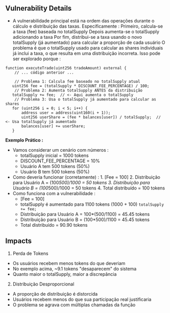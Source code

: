 ## Vulnerability Details
- A vulnerabilidade principal está na ordem das operações durante o cálculo e distribuição das taxas. Especificamente :
Primeiro, calcula-se a taxa (fee) baseada no totalSupply
Depois aumenta-se o totalSupply adicionando a taxa
Por fim, distribui-se a taxa usando o novo totalSupply (já aumentado) para calcular a proporção de cada usuário
O problema é que o totalSupply usado para calcular as shares individuais já inclui a taxa, o que resulta em uma distribuição incorreta. Isso pode ser explorado porque :
```solidity
function executeTrade(uint256 tradeAmount) external {
    // ... código anterior ...

    // Problema 1: Calcula fee baseado no totalSupply atual
   uint256 fee = (totalSupply * DISCOUNT_FEE_PERCENTAGE) / 100;
    // Problema 2: Aumenta totalSupply ANTES da distribuição
   totalSupply += fee;  // <- Aqui aumenta o totalSupply
    // Problema 3: Usa o totalSupply já aumentado para calcular as shares
   for (uint256 i = 0; i < 5; i++) {
       address user = address(uint160(i + 1));
       uint256 userShare = (fee * balances[user]) / totalSupply;  // <- Usa totalSupply já aumentado
       balances[user] += userShare;
   }
```

**Exemplo Prático :**
- Vamos considerar um cenário com números :
    - totalSupply inicial = 1000 tokens
    - DISCOUNT_FEE_PERCENTAGE = 10%
    - Usuário A tem 500 tokens (50%)
    - Usuário B tem 500 tokens (50%)
- Como deveria funcionar (corretamente) :
      1. [Fee = 100]
      2. Distribuição para Usuário A = (100*500)/1000 = 50 tokens
      3. Distribuição para Usuário B = (100*500)/1000 = 50 tokens
      4. Total distribuído = 100 tokens
- Como funciona com a vulnerabilidade :
    - [Fee = 100]
    - totalSupply é aumentado para 1100 tokens (1000 + 100) `totalSupply += fee;`
    - Distribuição para Usuário A = 100*(500/1100) = 45.45 tokens
    - Distribuição para Usuário B = (100*500)/1100 = 45.45 tokens
    - Total distribuído = 90.90 tokens

## Impacts
1. Perda de Tokens
  - Os usuários recebem menos tokens do que deveriam
  - No exemplo acima, ~9.1 tokens "desaparecem" do sistema
  - Quanto maior o totalSupply, maior a discrepância
2. Distribuição Desproporcional
  - A proporção de distribuição é distorcida
  - Usuários recebem menos do que sua participação real justificaria
  - O problema se agrava com múltiplas chamadas da função